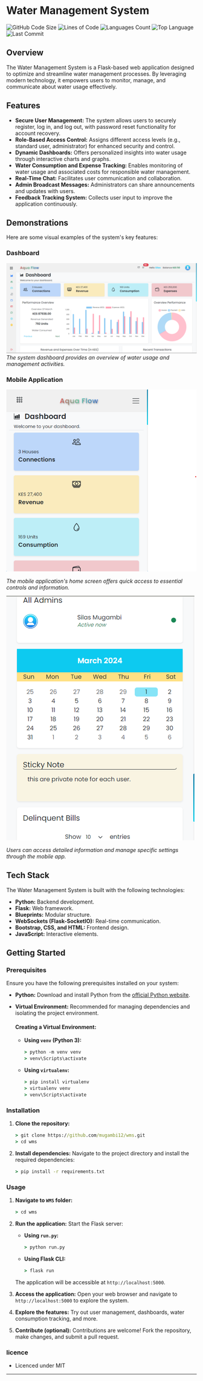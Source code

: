 # Water Management System

![GitHub Code Size](https://img.shields.io/github/languages/code-size/mugambi12/wms?color=blueviolet)
![Lines of Code](https://img.shields.io/tokei/lines/github/mugambi12/wms?color=blueviolet)
![Languages Count](https://img.shields.io/github/languages/count/mugambi12/wms?color=blue)
![Top Language](https://img.shields.io/github/languages/top/mugambi12/wms?color=blue)
![Last Commit](https://img.shields.io/github/last-commit/mugambi12/wms?color=brightgreen)

## Overview

The Water Management System is a Flask-based web application designed to optimize and streamline water management processes. By leveraging modern technology, it empowers users to monitor, manage, and communicate about water usage effectively.

## Features

- **Secure User Management:** The system allows users to securely register, log in, and log out, with password reset functionality for account recovery.
- **Role-Based Access Control:** Assigns different access levels (e.g., standard user, administrator) for enhanced security and control.
- **Dynamic Dashboards:** Offers personalized insights into water usage through interactive charts and graphs.
- **Water Consumption and Expense Tracking:** Enables monitoring of water usage and associated costs for responsible water management.
- **Real-Time Chat:** Facilitates user communication and collaboration.
- **Admin Broadcast Messages:** Administrators can share announcements and updates with users.
- **Feedback Tracking System:** Collects user input to improve the application continuously.

## Demonstrations

Here are some visual examples of the system's key features:

### Dashboard

![Dashboard](./frontend/static/images/readme/dashboard.png)
_The system dashboard provides an overview of water usage and management activities._

### Mobile Application

![Mobile Home](./frontend/static/images/readme/mobile-1.png)

_The mobile application's home screen offers quick access to essential controls and information._

![Mobile Detail](./frontend/static/images/readme/mobile-2.png)

_Users can access detailed information and manage specific settings through the mobile app._

## Tech Stack

The Water Management System is built with the following technologies:

- **Python:** Backend development.
- **Flask:** Web framework.
- **Blueprints:** Modular structure.
- **WebSockets (Flask-SocketIO):** Real-time communication.
- **Bootstrap, CSS, and HTML:** Frontend design.
- **JavaScript:** Interactive elements.

## Getting Started

### Prerequisites

Ensure you have the following prerequisites installed on your system:

- **Python:** Download and install Python from the [official Python website](https://www.python.org/).
- **Virtual Environment:** Recommended for managing dependencies and isolating the project environment.

  #### Creating a Virtual Environment:

  - **Using `venv` (Python 3):**

    ```cmd
    > python -m venv venv
    > venv\Scripts\activate
    ```

  - **Using `virtualenv`:**
    ```cmd
    > pip install virtualenv
    > virtualenv venv
    > venv\Scripts\activate
    ```

### Installation

1. **Clone the repository:**

   ```cmd
   > git clone https://github.com/mugambi12/wms.git
   > cd wms
   ```

2. **Install dependencies:** Navigate to the project directory and install the required dependencies:
   ```cmd
   > pip install -r requirements.txt
   ```

### Usage

1. **Navigate to `WMS` folder:**

   ```cmd
   > cd wms
   ```

2. **Run the application:** Start the Flask server:

   - **Using `run.py`:**

     ```cmd
     > python run.py
     ```

   - **Using Flask CLI:**
     ```cmd
     > flask run
     ```

   The application will be accessible at `http://localhost:5000`.

3. **Access the application:** Open your web browser and navigate to `http://localhost:5000` to explore the system.

4. **Explore the features:** Try out user management, dashboards, water consumption tracking, and more.

5. **Contribute (optional):** Contributions are welcome! Fork the repository, make changes, and submit a pull request.

### licence

- Licenced under MIT

---
